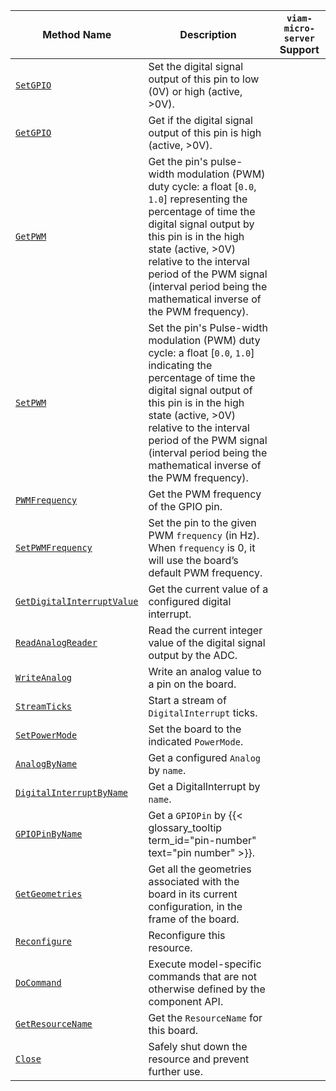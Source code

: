 <!-- prettier-ignore -->
| Method Name | Description | `viam-micro-server` Support |
| ----------- | ----------- | --------------------------- |
| [`SetGPIO`](/dev/reference/apis/components/board/#setgpio) | Set the digital signal output of this pin to low (0V) or high (active, >0V). | <p class="center-text"><i class="fas fa-check" title="yes"></i></p> |
| [`GetGPIO`](/dev/reference/apis/components/board/#getgpio) | Get if the digital signal output of this pin is high (active, >0V). | <p class="center-text"><i class="fas fa-check" title="yes"></i></p> |
| [`GetPWM`](/dev/reference/apis/components/board/#getpwm) | Get the pin's pulse-width modulation (PWM) duty cycle: a float [`0.0`, `1.0`] representing the percentage of time the digital signal output by this pin is in the high state (active, >0V) relative to the interval period of the PWM signal (interval period being the mathematical inverse of the PWM frequency). | <p class="center-text"><i class="fas fa-check" title="yes"></i></p> |
| [`SetPWM`](/dev/reference/apis/components/board/#setpwm) | Set the pin's Pulse-width modulation (PWM) duty cycle: a float [`0.0`, `1.0`] indicating the percentage of time the digital signal output of this pin is in the high state (active, >0V) relative to the interval period of the PWM signal (interval period being the mathematical inverse of the PWM frequency). | <p class="center-text"><i class="fas fa-check" title="yes"></i></p> |
| [`PWMFrequency`](/dev/reference/apis/components/board/#pwmfrequency) | Get the PWM frequency of the GPIO pin. | <p class="center-text"><i class="fas fa-check" title="yes"></i></p> |
| [`SetPWMFrequency`](/dev/reference/apis/components/board/#setpwmfrequency) | Set the pin to the given PWM `frequency` (in Hz). When `frequency` is 0, it will use the board’s default PWM frequency. | <p class="center-text"><i class="fas fa-check" title="yes"></i></p> |
| [`GetDigitalInterruptValue`](/dev/reference/apis/components/board/#getdigitalinterruptvalue) | Get the current value of a configured digital interrupt. |  |
| [`ReadAnalogReader`](/dev/reference/apis/components/board/#readanalogreader) | Read the current integer value of the digital signal output by the ADC. | <p class="center-text"><i class="fas fa-check" title="yes"></i></p> |
| [`WriteAnalog`](/dev/reference/apis/components/board/#writeanalog) | Write an analog value to a pin on the board. | <p class="center-text"><i class="fas fa-check" title="yes"></i></p> |
| [`StreamTicks`](/dev/reference/apis/components/board/#streamticks) | Start a stream of `DigitalInterrupt` ticks. |  |
| [`SetPowerMode`](/dev/reference/apis/components/board/#setpowermode) | Set the board to the indicated `PowerMode`. |  |
| [`AnalogByName`](/dev/reference/apis/components/board/#analogbyname) | Get a configured `Analog` by `name`. |  |
| [`DigitalInterruptByName`](/dev/reference/apis/components/board/#digitalinterruptbyname) | Get a DigitalInterrupt by `name`. |  |
| [`GPIOPinByName`](/dev/reference/apis/components/board/#gpiopinbyname) | Get a `GPIOPin` by {{< glossary_tooltip term_id="pin-number" text="pin number" >}}. |  |
| [`GetGeometries`](/dev/reference/apis/components/board/#getgeometries) | Get all the geometries associated with the board in its current configuration, in the frame of the board. |  |
| [`Reconfigure`](/dev/reference/apis/components/board/#reconfigure) | Reconfigure this resource. |  |
| [`DoCommand`](/dev/reference/apis/components/board/#docommand) | Execute model-specific commands that are not otherwise defined by the component API. | <p class="center-text"><i class="fas fa-check" title="yes"></i></p> |
| [`GetResourceName`](/dev/reference/apis/components/board/#getresourcename) | Get the `ResourceName` for this board. |  |
| [`Close`](/dev/reference/apis/components/board/#close) | Safely shut down the resource and prevent further use. |  |
